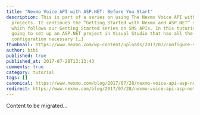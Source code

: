 ```yaml
---
title: "Nexmo Voice API with ASP.NET: Before You Start"
description: This is part of a series on using The Nexmo Voice API with ASP.NET
  projects. It continues the “Getting Started with Nexmo and ASP.NET” series,
  which follows our Getting Started series on SMS APIs. In this tutorial, we are
  going to set up an ASP.NET project in Visual Studio that has all the
  configuration necessary […]
thumbnail: https://www.nexmo.com/wp-content/uploads/2017/07/configure-voice-asp-net.png
author: bibi
published: true
published_at: 2017-07-28T13:13:43
comments: true
category: tutorial
tags: []
canonical: https://www.nexmo.com/blog/2017/07/28/nexmo-voice-api-asp-net-configure-dr
redirect: https://www.nexmo.com/blog/2017/07/28/nexmo-voice-api-asp-net-configure-dr
---
```

Content to be migrated...